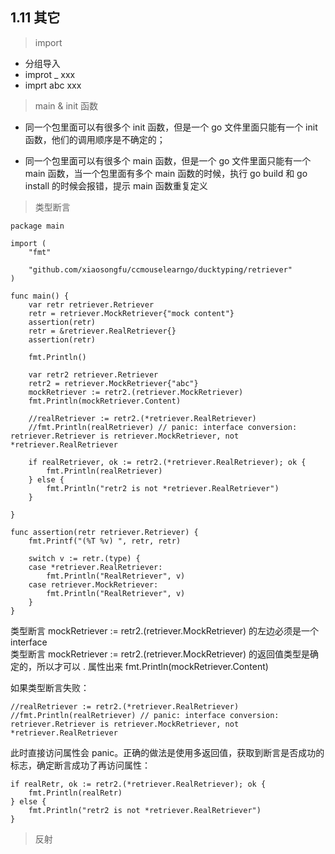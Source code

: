## 1.11 其它
> import 

* 分组导入
* improt _ xxx
* imprt abc xxx


> main & init 函数

* 同一个包里面可以有很多个 init 函数，但是一个 go 文件里面只能有一个 init 函数，他们的调用顺序是不确定的；  
 
* 同一个包里面可以有很多个 main 函数，但是一个 go 文件里面只能有一个 main 函数，当一个包里面有多个 main 函数的时候，执行 go build 和 go install 的时候会报错，提示 main 函数重复定义  

> 类型断言

```
package main

import (
	"fmt"

	"github.com/xiaosongfu/ccmouselearngo/ducktyping/retriever"
)

func main() {
	var retr retriever.Retriever
	retr = retriever.MockRetriever{"mock content"}
	assertion(retr)
	retr = &retriever.RealRetriever{}
	assertion(retr)

	fmt.Println()

	var retr2 retriever.Retriever
	retr2 = retriever.MockRetriever{"abc"}
	mockRetriever := retr2.(retriever.MockRetriever)
	fmt.Println(mockRetriever.Content)

	//realRetriever := retr2.(*retriever.RealRetriever)
	//fmt.Println(realRetriever) // panic: interface conversion: retriever.Retriever is retriever.MockRetriever, not *retriever.RealRetriever

	if realRetriever, ok := retr2.(*retriever.RealRetriever); ok {
		fmt.Println(realRetriever)
	} else {
		fmt.Println("retr2 is not *retriever.RealRetriever")
	}

}

func assertion(retr retriever.Retriever) {
	fmt.Printf("(%T %v) ", retr, retr)

	switch v := retr.(type) {
	case *retriever.RealRetriever:
		fmt.Println("RealRetriever", v)
	case retriever.MockRetriever:
		fmt.Println("RealRetriever", v)
	}
}
```

类型断言 mockRetriever := retr2.(retriever.MockRetriever) 的左边必须是一个 interface  
类型断言 mockRetriever := retr2.(retriever.MockRetriever) 的返回值类型是确定的，所以才可以 . 属性出来 fmt.Println(mockRetriever.Content)  

如果类型断言失败：

```
//realRetriever := retr2.(*retriever.RealRetriever)
//fmt.Println(realRetriever) // panic: interface conversion: retriever.Retriever is retriever.MockRetriever, not *retriever.RealRetriever
```

此时直接访问属性会 panic。正确的做法是使用多返回值，获取到断言是否成功的标志，确定断言成功了再访问属性：

```
if realRetr, ok := retr2.(*retriever.RealRetriever); ok {
    fmt.Println(realRetr)
} else {
    fmt.Println("retr2 is not *retriever.RealRetriever")
}
```

> 反射

